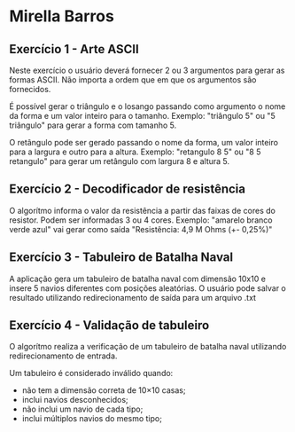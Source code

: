 <h1>Mirella Barros</h1>

<h2>Exercício 1 - Arte ASCII</h2>

Neste exercício o usuário deverá fornecer 2 ou 3 argumentos para gerar as formas ASCII. 
Não importa a ordem que em que os argumentos são fornecidos.

É possível gerar o triângulo e o losango passando como argumento o nome da forma e um valor inteiro para o tamanho.
Exemplo: "triângulo 5" ou "5 triângulo" para gerar a forma com tamanho 5.

O retângulo pode ser gerado passando o nome da forma, um valor inteiro para a largura e outro para a altura.
Exemplo: "retangulo 8 5" ou "8 5 retangulo" para gerar um retângulo com largura 8 e altura 5.

<h2>Exercício 2 - Decodificador de resistência</h2>

O algorítmo informa o valor da resistência a partir das faixas de cores do resistor. Podem ser informadas 3 ou 4 cores.
Exemplo: "amarelo branco verde azul" vai gerar como saída "Resistência: 4,9 M Ohms (+- 0,25%)"

<h2>Exercício 3 - Tabuleiro de Batalha Naval</h2>

A aplicação gera um tabuleiro de batalha naval com dimensão 10x10 e insere 5 navios diferentes com posições aleatórias.
O usuário pode salvar o resultado utilizando redirecionamento de saída para um arquivo .txt

<h2>Exercício 4 - Validação de tabuleiro</h2>

O algorítmo realiza a verificação de um tabuleiro de batalha naval utilizando redirecionamento de entrada.

Um tabuleiro é considerado inválido quando:
* não tem a dimensão correta de 10×10 casas;
* inclui navios desconhecidos;
* não inclui um navio de cada tipo;
* inclui múltiplos navios do mesmo tipo;
